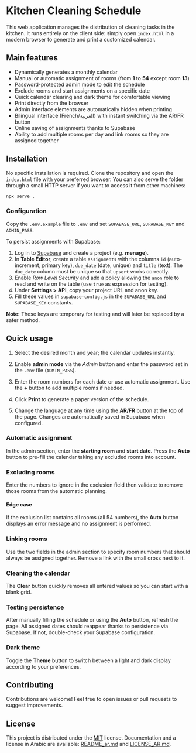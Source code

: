 # Kitchen Cleaning Schedule

This web application manages the distribution of cleaning tasks in the kitchen. It runs entirely on the client side: simply open `index.html` in a modern browser to generate and print a customized calendar.

## Main features

- Dynamically generates a monthly calendar
- Manual or automatic assignment of rooms (from **1** to **54** except room **13**)
- Password-protected admin mode to edit the schedule
- Exclude rooms and start assignments on a specific date
- Quick calendar clearing and dark theme for comfortable viewing
- Print directly from the browser
- Admin interface elements are automatically hidden when printing
- Bilingual interface (French/العربية) with instant switching via the AR/FR button
- Online saving of assignments thanks to Supabase
- Ability to add multiple rooms per day and link rooms so they are assigned together

## Installation

No specific installation is required. Clone the repository and open the `index.html` file with your preferred browser. You can also serve the folder through a small HTTP server if you want to access it from other machines:

```bash
npx serve .
```

### Configuration

Copy the `.env.example` file to `.env` and set `SUPABASE_URL`, `SUPABASE_KEY` and `ADMIN_PASS`.

To persist assignments with Supabase:

1. Log in to [Supabase](https://app.supabase.com) and create a project (e.g. **menage**).
2. In **Table Editor**, create a table `assignments` with the columns `id` (auto-increment, primary key), `due_date` (date, unique) and `title` (text). The `due_date` column must be unique so that `upsert` works correctly.
3. Enable *Row Level Security* and add a policy allowing the `anon` role to read and write on the table (use `true` as expression for testing).
4. Under **Settings > API**, copy your project URL and anon key.
5. Fill these values in `supabase-config.js` in the `SUPABASE_URL` and `SUPABASE_KEY` constants.

**Note:** These keys are temporary for testing and will later be replaced by a safer method.

## Quick usage

1. Select the desired month and year; the calendar updates instantly.
2. Enable **admin mode** via the *Admin* button and enter the password set in the `.env` file (`ADMIN_PASS`).
3. Enter the room numbers for each date or use automatic assignment. Use the **+** button to add multiple rooms if needed.

4. Click **Print** to generate a paper version of the schedule.
5. Change the language at any time using the **AR/FR** button at the top of the page. Changes are automatically saved in Supabase when configured.
### Automatic assignment

In the admin section, enter the **starting room** and **start date**. Press the **Auto** button to pre-fill the calendar taking any excluded rooms into account.

### Excluding rooms

Enter the numbers to ignore in the exclusion field then validate to remove those rooms from the automatic planning.

#### Edge case

If the exclusion list contains all rooms (all 54 numbers), the **Auto** button displays an error message and no assignment is performed.

### Linking rooms

Use the two fields in the admin section to specify room numbers that should always be assigned together. Remove a link with the small cross next to it.

### Cleaning the calendar

The **Clear** button quickly removes all entered values so you can start with a blank grid.

### Testing persistence

After manually filling the schedule or using the **Auto** button, refresh the page. All assigned dates should reappear thanks to persistence via Supabase. If not, double-check your Supabase configuration.

### Dark theme

Toggle the **Theme** button to switch between a light and dark display according to your preferences.

## Contributing

Contributions are welcome! Feel free to open issues or pull requests to suggest improvements.

## License

This project is distributed under the [MIT](LICENSE) license. Documentation and a license in Arabic are available: [README_ar.md](README_ar.md) and [LICENSE_AR.md](LICENSE_AR.md).
